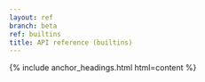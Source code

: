 ```yaml
---
layout: ref
branch: beta
ref: builtins
title: API reference (builtins)
---
```

{% include anchor_headings.html html=content %}